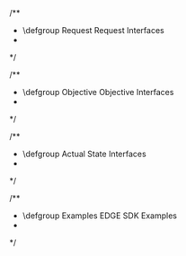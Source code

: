 /**
  * \defgroup Request Request Interfaces
  *
  */

/**
  * \defgroup Objective Objective Interfaces
  *
  */

/**
  * \defgroup Actual State Interfaces
  *
  */

/**
  * \defgroup Examples EDGE SDK Examples
  *
  */

